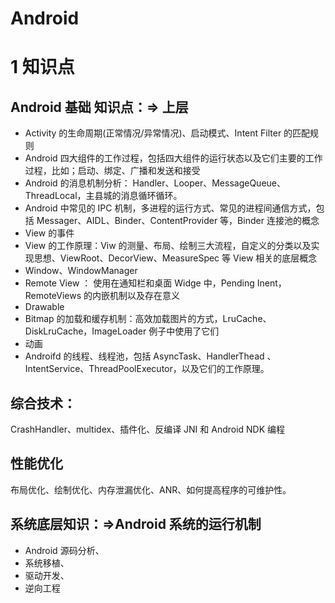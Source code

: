 # Android

# 1 知识点

## Android 基础 知识点：=> 上层

- Activity 的生命周期(正常情况/异常情况)、启动模式、Intent Filter 的匹配规则
- Android 四大组件的工作过程，包括四大组件的运行状态以及它们主要的工作过程，比如；启动、绑定、广播和发送和接受
- Android 的消息机制分析： Handler、Looper、MessageQueue、ThreadLocal，主县城的消息循环循环。
- Android 中常见的 IPC 机制，多进程的运行方式、常见的进程间通信方式，包括 Messager、AIDL、Binder、ContentProvider 等，Binder 连接池的概念
- View 的事件
- View 的工作原理：Viw 的测量、布局、绘制三大流程，自定义的分类以及实现思想、ViewRoot、DecorView、MeasureSpec 等 View 相关的底层概念
- Window、WindowManager
- Remote View ： 使用在通知栏和桌面 Widge 中，Pending Inent，RemoteViews 的内嵌机制以及存在意义
- Drawable
- Bitmap 的加载和缓存机制：高效加载图片的方式，LruCache、DiskLruCache，ImageLoader 例子中使用了它们
- 动画
- Androifd 的线程、线程池，包括 AsyncTask、HandlerThead 、IntentService、ThreadPoolExecutor，以及它们的工作原理。

## 综合技术：

CrashHandler、multidex、插件化、反编译
JNI 和 Android NDK 编程

## 性能优化

布局优化、绘制优化、内存泄漏优化、ANR、如何提高程序的可维护性。

## 系统底层知识：=>Android 系统的运行机制

- Android 源码分析、
- 系统移植、
- 驱动开发、
- 逆向工程
